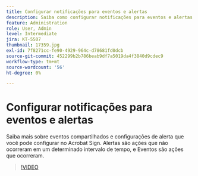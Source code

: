 ```yaml
---
title: Configurar notificações para eventos e alertas
description: Saiba como configurar notificações para eventos e alertas
feature: Administration
role: User, Admin
level: Intermediate
jira: KT-5507
thumbnail: 17359.jpg
exl-id: 7f8271cc-fe90-4929-964c-d78681fd0dcb
source-git-commit: 452299b2b786beab9df7a5019da4f3840d9cdec9
workflow-type: tm+mt
source-wordcount: '56'
ht-degree: 0%

---
```


# Configurar notificações para eventos e alertas

Saiba mais sobre eventos compartilhados e configurações de alerta que você pode configurar no Acrobat Sign. Alertas são ações que não ocorreram em um determinado intervalo de tempo, e Eventos são ações que ocorreram.

>[!VIDEO](https://video.tv.adobe.com/v/343589?quality=12&learn=on&hidetitle=true)
